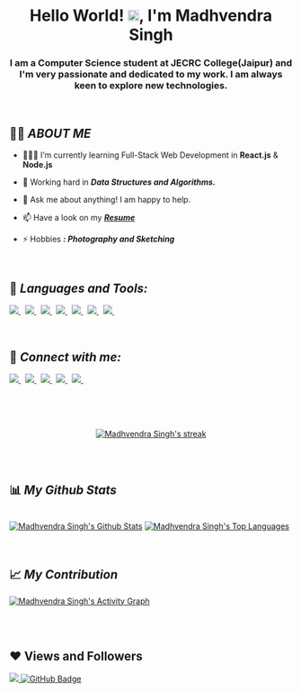 <h1 align="center">Hello World! <img src="https://raw.githubusercontent.com/MartinHeinz/MartinHeinz/master/wave.gif" width="20px">, I'm Madhvendra Singh</h1>
<h3 align="center">I am a Computer Science student at JECRC College(Jaipur) and I'm very passionate and dedicated to my work. I am always keen to explore new technologies.</h3>

<br>



## 🙋‍♂️ ***ABOUT ME***

- 👨🏻‍💻 I’m currently learning Full-Stack Web Development in **React.js** & **Node.js**

- 🌱 Working hard in  ***Data Structures and Algorithms.***

- 💬 Ask me about anything! I am happy to help.

- 📫 Have a look on my ***[Resume](https://drive.google.com/drive/u/1/my-drive)***

- ⚡ Hobbies ***: Photography and Sketching***

<br>

## 🚀 ***Languages and Tools:***
<p align="left"> 
    <a href="https://en.wikipedia.org/wiki/C_(programming_language)" title="C language" target="_blank"> <img src="https://img.icons8.com/stickers/48/c.png"/> </a>  &nbsp;
    <a href="https://en.wikipedia.org/wiki/C%2B%2B" title="C++ language"  target="_blank"> <img src="https://img.icons8.com/external-flat-juicy-fish/48/external-c-coding-and-development-flat-flat-juicy-fish.png"/> </a>  &nbsp;
    <a href="https://html.com/" title="HTML" target="_blank"> <img src="https://img.icons8.com/external-flaticons-lineal-color-flat-icons/48/external-html-computer-science-flaticons-lineal-color-flat-icons.png"/> </a> &nbsp; 
    <a href="https://developer.mozilla.org/en-US/docs/Web/CSS" title="CSS" target="_blank"> <img src="https://img.icons8.com/external-flaticons-lineal-color-flat-icons/48/external-css-computer-science-flaticons-lineal-color-flat-icons.png"/> </a>  &nbsp;
    <a href="https://www.javascript.com/" title="JAVASCRIPT" target="_blank"> <img src="https://img.icons8.com/color/48/javascript--v1.png"/> </a>  &nbsp;
    <a href="https://www.java.com" title="JAVA" target="_blank"> <img src="https://img.icons8.com/color/48/000000/java-coffee-cup-logo.png"/> </a>   &nbsp;
    <a href="https://git-scm.com/" title="git" target="_blank"> <img src="https://img.icons8.com/color/48/git.png"/> </a>  &nbsp;
    
</p>

<br>

## 🚀 ***Connect with me:***
<p align="left"> 
    <a href="https://www.linkedin.com/in/madhvendra-singh-6592201a9" title="Linkedin" target="_blank"> <img src="https://img.icons8.com/fluency/48/linkedin-2.png"/> </a>  &nbsp;
    <a href="https://leetcode.com/madhvendra_007/" title="Leetcode" target="_blank"> <img src="https://img.icons8.com/external-tal-revivo-shadow-tal-revivo/48/external-level-up-your-coding-skills-and-quickly-land-a-job-logo-shadow-tal-revivo.png"/> </a>   &nbsp;
    <a href="https://twitter.com/Madhvendra_07?t=kA7fZlfbprjWmBCIMAkyuA&s=08" title="Twitter" target="_blank"> <img src="https://img.icons8.com/color/48/twitter--v1.png"/> </a>  &nbsp;
    <a href="https://auth.geeksforgeeks.org/user/madhvendra007/practice/" title="GFG" target="_blank"> <img src="https://img.icons8.com/color/48/GeeksforGeeks.png"/> </a>    &nbsp;
    <a href="https://reactjs.org/" title="Codeforces" target="_blank"> <img src="https://img.icons8.com/external-tal-revivo-shadow-tal-revivo/48/external-codeforces-programming-competitions-and-contests-programming-community-logo-shadow-tal-revivo.png"/> </a>    &nbsp;
    
</p>

<br>
<br>

<!-- [![React Badge](https://img.shields.io/badge/-React-61DBFB?style=for-the-badge&labelColor=black&logo=react&logoColor=61DBFB)](#)  [![Javascript Badge](https://img.shields.io/badge/-Javascript-F0DB4F?style=for-the-badge&labelColor=black&logo=javascript&logoColor=F0DB4F)](#) [![Typescript Badge](https://img.shields.io/badge/-Typescript-007acc?style=for-the-badge&labelColor=black&logo=typescript&logoColor=007acc)](#) [![Nodejs Badge](https://img.shields.io/badge/-Nodejs-3C873A?style=for-the-badge&labelColor=black&logo=node.js&logoColor=3C873A)](#) [![GraphQL Badge](https://img.shields.io/badge/-GraphQl-e535ab?style=for-the-badge&labelColor=black&logo=node.js&logoColor=e535ab)](#) -->
<br/>


<p align="center">
    <a href="https://github.com/madhvendrasingh007/github-readme-streak-stats">
        <img title="🔥 Get streak stats for your profile at git.io/streak-stats" alt="Madhvendra Singh's streak" src="https://github-readme-streak-stats.herokuapp.com/?user=madhvendrasingh007&theme=black-ice&hide_border=true&stroke=0000&background=060A0CD0"/>
    </a>
</p>


<br>
<br>


## 📊 ***My Github Stats***

  <br/>
    <a href="https://github.com/madhvendrasingh007/github-readme-stats"><img alt="Madhvendra Singh's Github Stats" src="https://github-readme-stats.vercel.app/api?username=madhvendrasingh007&show_icons=true&count_private=true&theme=react&hide_border=true&bg_color=0D1117" /></a>
  <a href="https://github.com/madhvendrasingh007/github-readme-stats">
  <img alt="Madhvendra Singh's Top Languages" src="https://github-readme-stats.vercel.app/api/top-langs/?username=madhvendrasingh007&hide=Hack,PHP&langs_count=8&count_private=true&layout=compact&theme=react&hide_border=true&bg_color=0D1117" /></a>
  <br/>


<br/>
<br/>

## 📈 ***My Contribution***
<a href="https://github.com/madhvendrasingh007/github-readme-activity-graph"><img alt="Madhvendra Singh's Activity Graph" src="https://activity-graph.herokuapp.com/graph?username=madhvendrasingh007&bg_color=0D1117&color=5BCDEC&line=5BCDEC&point=FFFFFF&hide_border=true" /></a>

<br/>
<br/>


## ❤ Views and Followers
<a href="https://github.com/madhvendrasingh007/github-profile-views-counter">
    <img src="https://komarev.com/ghpvc/?username=madhvendrasingh007">
</a>
<a href="https://github.com/madhvendrasingh007?tab=followers"><img src="https://img.shields.io/github/followers/madhvendrasingh007?label=Followers&style=social" alt="GitHub Badge"></a>
